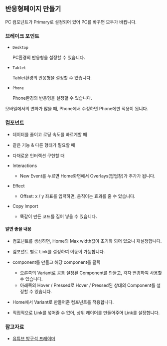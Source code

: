 ## 반응형페이지 만들기

PC 컴포넌트가 Primary로 설정되어 있어 PC를 바꾸면 모두가 바뀝니다.

### 브레이크 포인트

- `Desktop`

  PC환경의 반응형을 설정할 수 있습니다.

- `Tablet`

  Tablet환경의 반응형을 설정할 수 있습니다.

- `Phone`

  Phone환경의 반응형을 설정할 수 있습니다.

모바일에서의 변화가 많을 때, Phone에서 수정하면 Phone에만 적용이 됩니다.

### 컴포넌트

- 데이터를 줄이고 로딩 속도를 빠르게할 때
- 같은 기능 & 다른 형태가 필요할 때
- 다채로운 인터렉션 구현할 때

- Interactions

  - New Event를 누르면 Home화면에서 Overlays(팝업창)가 추가가 됩니다.

- Effect

  - Offset: x / y 좌표를 입력하면, 움직이는 효과를 줄 수 있습니다.

- Copy Import

  - 똑같이 만든 코드를 집어 넣을 수 있습니다.

#### 알면 좋을 내용

- 컴포넌트를 생성하면, Home의 Max width값이 초기화 되어 있으니 재설정합니다.

- 컴포넌트 별로 Link를 설정하여 이동이 가능합니다.

- component를 만들고 해당 component를 클릭

  - 오른쪽의 Variant로 공통 설정된 Component를 만들고, 각자 변경하여 사용할 수 있습니다.
  - 아래쪽의 Hover / Pressed로 Hover / Pressed된 상태의 Component를 설정할 수 있습니다.

- Home에서 Variant로 만들어준 컴포넌트를 적용합니다.

- 직접적으로 Link를 넣어줄 수 없어, 상위 레이어를 만들어주어 Link를 설정합니다.

### 참고자료

- [유튜브 방구석 프레이머](https://www.youtube.com/watch?v=YUi1fSI1UCY)
